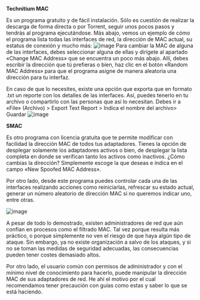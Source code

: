 <b>Technitium MAC</b>

Es un programa gratuito y de fácil instalación. Sólo es cuestión de realizar la descarga de forma directa o por Torrent, seguir unos pocos pasos y tendrás al programa ejecutándose. Más abajo, vemos un ejemplo de cómo el programa lista todas las interfaces de red, la dirección de MAC actual, su estatus de conexión y mucho más:
![image](https://github.com/MrGuillote/CURSOS/assets/89352244/6ac856dd-5130-46dd-9192-48cbadc511c5)
Para cambiar la MAC de alguna de las interfaces, debes seleccionar alguna de ellas y dirígete al apartado «Change MAC Address» que se encuentra un poco más abajo. Allí, debes escribir la dirección que tú prefieras o bien, haz clic en el botón «Random MAC Address» para que el programa asigne de manera aleatoria una dirección para tu interfaz.

En caso de que lo necesites, existe una opción que exporta que en formato .txt un reporte con los detalles de las interfaces. Así, puedes tenerlo en tu archivo o compartirlo con las personas que así lo necesitan. Debes ir a «File» (Archivo) > Export Text Report > Indica el nombre del archivo> Guardar
![image](https://github.com/MrGuillote/CURSOS/assets/89352244/e7b4975f-3c55-4983-a0ec-cc10eb3d2fae)


<b>SMAC</b>

Es otro programa con licencia gratuita que te permite modificar con facilidad la dirección MAC de todos tus adaptadores. Tienes la opción de desplegar solamente los adaptadores activos o bien, de desplegar la lista completa en donde se verifican tanto los activos como inactivos. ¿Cómo cambias la dirección? Simplemente escoge la que deseas e indica en el campo «New Spoofed MAC Address».

Por otro lado, desde este programa puedes controlar cada una de las interfaces realizando acciones como reiniciarlas, refrescar su estado actual, generar un número aleatorio de dirección MAC si no queremos indicar uno, entre otras.

![image](https://github.com/MrGuillote/CURSOS/assets/89352244/30c4d3f0-2e88-4ef9-a8dc-0b5886d02633)

A pesar de todo lo demostrado, existen administradores de red que aún confían en procesos como el filtrado MAC. Tal vez porque resulta más práctico, o porque simplemente no ven el riesgo de que haya algún tipo de ataque. Sin embargo, ya no existe organización a salvo de los ataques, y si no se toman las medidas de seguridad adecuadas, las consecuencias pueden tener costes demasiado altos.

Por otro lado, el usuario común con permisos de administrador y con el mínimo nivel de conocimiento para hacerlo, puede manipular la dirección MAC de sus adaptadores de red. He ahí el motivo por el cual recomendamos tener precaución con guías como estas y saber lo que se está haciendo.
